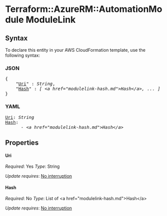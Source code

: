 # Terraform::AzureRM::AutomationModule ModuleLink

## Syntax

To declare this entity in your AWS CloudFormation template, use the following syntax:

### JSON

<pre>
{
    "<a href="#uri" title="Uri">Uri</a>" : <i>String</i>,
    "<a href="#hash" title="Hash">Hash</a>" : <i>[ &lt;a href=&#34;modulelink-hash.md&#34;&gt;Hash&lt;/a&gt;, ... ]</i>
}
</pre>

### YAML

<pre>
<a href="#uri" title="Uri">Uri</a>: <i>String</i>
<a href="#hash" title="Hash">Hash</a>: <i>
      - &lt;a href=&#34;modulelink-hash.md&#34;&gt;Hash&lt;/a&gt;</i>
</pre>

## Properties

#### Uri

_Required_: Yes
_Type_: String

_Update requires_: [No interruption](https://docs.aws.amazon.com/AWSCloudFormation/latest/UserGuide/using-cfn-updating-stacks-update-behaviors.html#update-no-interrupt)

#### Hash

_Required_: No
_Type_: List of &lt;a href=&#34;modulelink-hash.md&#34;&gt;Hash&lt;/a&gt;

_Update requires_: [No interruption](https://docs.aws.amazon.com/AWSCloudFormation/latest/UserGuide/using-cfn-updating-stacks-update-behaviors.html#update-no-interrupt)

